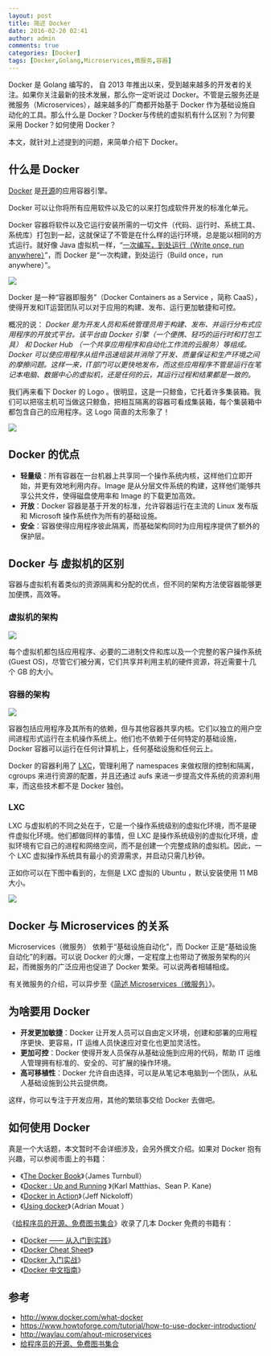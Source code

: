 ```yaml
---
layout: post
title: 简述 Docker
date: 2016-02-20 02:41
author: admin
comments: true
categories: [Docker]
tags: [Docker,Golang,Microservices,微服务,容器]
---
```

Docker 是 Golang 编写的， 自 2013 年推出以来，受到越来越多的开发者的关注。如果你关注最新的技术发展，那么你一定听说过 Docker。不管是云服务还是微服务（Microservices），越来越多的厂商都开始基于 Docker 作为基础设施自动化的工具。那么什么是 Docker？Docker与传统的虚拟机有什么区别？为何要采用 Docker？如何使用 Docker？

本文，就针对上述提到的问题，来简单介绍下 Docker。

<!-- more -->

## 什么是 Docker

[Docker](http://www.docker.com/) 是[开源](https://github.com/docker/docker)的应用容器引擎。

Docker 可以让你将所有应用软件以及它的以来打包成软件开发的标准化单元。

Docker 容器将软件以及它运行安装所需的一切文件（代码、运行时、系统工具、系统库）打包到一起，这就保证了不管是在什么样的运行环境，总是能以相同的方式运行。就好像 Java 虚拟机一样，“[一次编写，到处运行（Write once, run anywhere）](https://en.wikipedia.org/wiki/Write_once,_run_anywhere)”，而 Docker 是“一次构建，到处运行（Build once，run anywhere）”。

![](http://www.docker.com/sites/default/files/products/what_is_layered_filesystems_sm.png)


Docker 是一种“容器即服务”（Docker Containers as a Service ，简称 CaaS），使得开发和IT运营团队可以对于应用的构建、发布、运行更加敏捷和可控。

概况的说：
*Docker 是为开发人员和系统管理员用于构建、发布、并运行分布式应用程序的开放式平台。该平台由 Docker 引擎（一个便携、轻巧的运行时和打包工具） 和 Docker Hub （一个共享应用程序和自动化工作流的云服务）等组成。Docker 可以使应用程序从组件迅速组装并消除了开发、质量保证和生产环境之间的摩擦问题。这样一来，IT部门可以更快地发布，而这些应用程序不管是运行在笔记本电脑、数据中心的虚拟机，还是任何的云，其运行过程和结果都是一致的。*

我们再来看下 Docker 的 Logo 。很明显，这是一只鲸鱼，它托着许多集装箱。我们可以把宿主机可当做这只鲸鱼，把相互隔离的容器可看成集装箱，每个集装箱中都包含自己的应用程序。这 Logo 简直的太形象了！

![](https://docs.docker.com/dist/assets/images/logo.png)

## Docker 的优点

* **轻量级**：所有容器在一台机器上共享同一个操作系统内核，这样他们立即开始，并更有效地利用内存。Image 是从分层文件系统的构建，这样他们能够共享公共文件，使得磁盘使用率和 Image 的下载更加高效。
* **开放**：Docker 容器是基于开发的标准，允许容器运行在主流的 Linux 发布版和 Microsoft 操作系统作为所有的基础设施。
* **安全**：容器使得应用程序彼此隔离，而基础架构同时为应用程序提供了额外的保护层。

## Docker 与 虚拟机的区别

容器与虚拟机有着类似的资源隔离和分配的优点，但不同的架构方法使容器能够更加便携，高效等。

### 虚拟机的架构

![](http://www.docker.com/sites/default/files/what-is-docker-diagram.png)

每个虚拟机都包括应用程序、必要的二进制文件和库以及一个完整的客户操作系统(Guest OS)，尽管它们被分离，它们共享并利用主机的硬件资源，将近需要十几个 GB 的大小。

### 容器的架构

![](http://www.docker.com/sites/default/files/what-is-vm-diagram.png)

容器包括应用程序及其所有的依赖，但与其他容器共享内核。它们以独立的用户空间进程形式运行在主机操作系统上。他们也不依赖于任何特定的基础设施，Docker 容器可以运行在任何计算机上，任何基础设施和任何云上。

Docker 的容器利用了 [LXC](https://linuxcontainers.org/)，管理利用了  namespaces 来做权限的控制和隔离，cgroups 来进行资源的配置，并且还通过  aufs 来进一步提高文件系统的资源利用率，而这些技术都不是 Docker 独创。

### LXC

LXC 与虚拟机的不同之处在于，它是一个操作系统级别的虚拟化环境，而不是硬件虚拟化环境。他们都做同样的事情，但 LXC 是操作系统级别的虚拟化环境，虚拟环境有它自己的进程和网络空间，而不是创建一个完整成熟的虚拟机。因此，一个 LXC 虚拟操作系统具有最小的资源需求，并启动只需几秒钟。

正如你可以在下图中看到的，左侧是 LXC 虚拟的 Ubuntu ，默认安装使用 11 MB 大小。

![](https://www.howtoforge.com/images/how-to-use-docker-introduction/big/pic_4.png)


## Docker 与 Microservices 的关系

Microservices（微服务） 依赖于“基础设施自动化”，而 Docker 正是“基础设施自动化”的利器。可以说 Docker 的火爆，一定程度上也带动了微服务架构的兴起，而微服务的广泛应用也促进了 Docker 繁荣。可以说两者相辅相成。

有关微服务的介绍，可以异步至《[简述 Microservices（微服务）](http://waylau.com/ahout-microservices/)》。

## 为啥要用 Docker

* **开发更加敏捷**：Docker 让开发人员可以自由定义环境，创建和部署的应用程序更快、更容易，IT 运维人员快速应对变化也更加灵活性。
* **更加可控**：Docker 使得开发人员保存从基础设施到应用的代码，帮助 IT 运维人管理拥有标准的、安全的、可扩展的操作环境。
* **高可移植性**：Docker 允许自由选择，可以是从笔记本电脑到一个团队，从私人基础设施到公共云提供商。

这样，你可以专注于开发应用，其他的繁琐事交给 Docker 去做吧。

## 如何使用 Docker

真是一个大话题，本文暂时不会详细涉及，会另外撰文介绍。如果对 Docker 抱有兴趣，可以参阅市面上的书籍：

* 《[The Docker Book](http://book.douban.com/subject/25931006/)》（James Turnbull）
* 《[Docker : Up and Running](http://book.douban.com/subject/26413766/) 》(Karl Matthias、Sean P. Kane)
* 《[Docker in Action](http://book.douban.com/subject/26409789/)》（Jeff Nickoloff）
* 《[Using docker](http://book.douban.com/subject/26423831/)》（Adrian Mouat ）

《[给程序员的开源、免费图书集合](https://github.com/waylau/books-collection)》收录了几本 Docker 免费的书籍有：

* 《[Docker —— 从入门到实践](https://github.com/yeasy/docker_practice)》
* 《[Docker Cheat Sheet](https://github.com/wsargent/docker-cheat-sheet)》
* 《[Docker 入门实战](http://yuedu.baidu.com/ebook/d817967416fc700abb68fca1)》
* 《[Docker 中文指南](https://github.com/widuu/chinese_docker)》

## 参考

* <http://www.docker.com/what-docker>
* <https://www.howtoforge.com/tutorial/how-to-use-docker-introduction/>
* <http://waylau.com/ahout-microservices>
* [给程序员的开源、免费图书集合](https://github.com/waylau/books-collection)